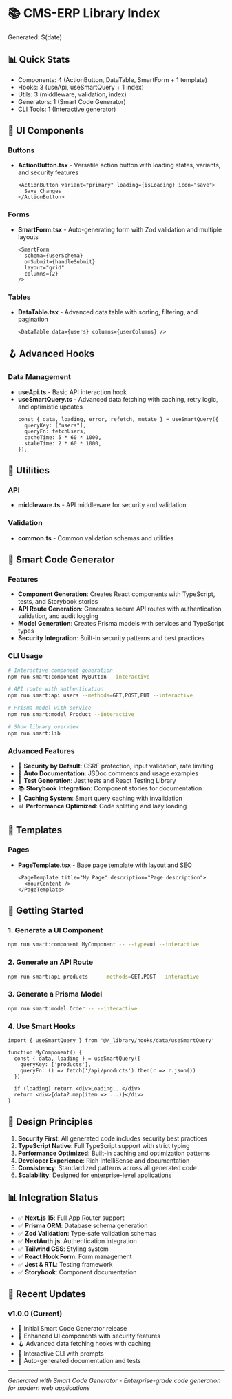 # 📚 CMS-ERP Library Index

Generated: $(date)

## 📊 Quick Stats

- Components: 4 (ActionButton, DataTable, SmartForm + 1 template)
- Hooks: 3 (useApi, useSmartQuery + 1 index)
- Utils: 3 (middleware, validation, index)
- Generators: 1 (Smart Code Generator)
- CLI Tools: 1 (Interactive generator)

## 🎨 UI Components

### Buttons

- **ActionButton.tsx** - Versatile action button with loading states, variants, and security features
  ```tsx
  <ActionButton variant="primary" loading={isLoading} icon="save">
    Save Changes
  </ActionButton>
  ```

### Forms

- **SmartForm.tsx** - Auto-generating form with Zod validation and multiple layouts
  ```tsx
  <SmartForm
    schema={userSchema}
    onSubmit={handleSubmit}
    layout="grid"
    columns={2}
  />
  ```

### Tables

- **DataTable.tsx** - Advanced data table with sorting, filtering, and pagination
  ```tsx
  <DataTable data={users} columns={userColumns} />
  ```

## 🪝 Advanced Hooks

### Data Management

- **useApi.ts** - Basic API interaction hook
- **useSmartQuery.ts** - Advanced data fetching with caching, retry logic, and optimistic updates
  ```tsx
  const { data, loading, error, refetch, mutate } = useSmartQuery({
    queryKey: ["users"],
    queryFn: fetchUsers,
    cacheTime: 5 * 60 * 1000,
    staleTime: 2 * 60 * 1000,
  });
  ```

## 🔧 Utilities

### API

- **middleware.ts** - API middleware for security and validation

### Validation

- **common.ts** - Common validation schemas and utilities

## 🤖 Smart Code Generator

### Features

- **Component Generation**: Creates React components with TypeScript, tests, and Storybook stories
- **API Route Generation**: Generates secure API routes with authentication, validation, and audit logging
- **Model Generation**: Creates Prisma models with services and TypeScript types
- **Security Integration**: Built-in security patterns and best practices

### CLI Usage

```bash
# Interactive component generation
npm run smart:component MyButton --interactive

# API route with authentication
npm run smart:api users --methods=GET,POST,PUT --interactive

# Prisma model with service
npm run smart:model Product --interactive

# Show library overview
npm run smart:lib
```

### Advanced Features

- 🔐 **Security by Default**: CSRF protection, input validation, rate limiting
- 📝 **Auto Documentation**: JSDoc comments and usage examples
- 🧪 **Test Generation**: Jest tests and React Testing Library
- 📚 **Storybook Integration**: Component stories for documentation
- 🔄 **Caching System**: Smart query caching with invalidation
- 📊 **Performance Optimized**: Code splitting and lazy loading

## 📝 Templates

### Pages

- **PageTemplate.tsx** - Base page template with layout and SEO
  ```tsx
  <PageTemplate title="My Page" description="Page description">
    <YourContent />
  </PageTemplate>
  ```

## 🚀 Getting Started

### 1. Generate a UI Component

```bash
npm run smart:component MyComponent -- --type=ui --interactive
```

### 2. Generate an API Route

```bash
npm run smart:api products -- --methods=GET,POST --interactive
```

### 3. Generate a Prisma Model

```bash
npm run smart:model Order -- --interactive
```

### 4. Use Smart Hooks

```tsx
import { useSmartQuery } from '@/_library/hooks/data/useSmartQuery'

function MyComponent() {
  const { data, loading } = useSmartQuery({
    queryKey: ['products'],
    queryFn: () => fetch('/api/products').then(r => r.json())
  })

  if (loading) return <div>Loading...</div>
  return <div>{data?.map(item => ...)}</div>
}
```

## 🎯 Design Principles

1. **Security First**: All generated code includes security best practices
2. **TypeScript Native**: Full TypeScript support with strict typing
3. **Performance Optimized**: Built-in caching and optimization patterns
4. **Developer Experience**: Rich IntelliSense and documentation
5. **Consistency**: Standardized patterns across all generated code
6. **Scalability**: Designed for enterprise-level applications

## 📊 Integration Status

- ✅ **Next.js 15**: Full App Router support
- ✅ **Prisma ORM**: Database schema generation
- ✅ **Zod Validation**: Type-safe validation schemas
- ✅ **NextAuth.js**: Authentication integration
- ✅ **Tailwind CSS**: Styling system
- ✅ **React Hook Form**: Form management
- ✅ **Jest & RTL**: Testing framework
- ✅ **Storybook**: Component documentation

## 🔄 Recent Updates

### v1.0.0 (Current)

- 🎉 Initial Smart Code Generator release
- 🎨 Enhanced UI components with security features
- 🪝 Advanced data fetching hooks with caching
- 🔧 Interactive CLI with prompts
- 📝 Auto-generated documentation and tests

---

_Generated with Smart Code Generator - Enterprise-grade code generation for modern web applications_
